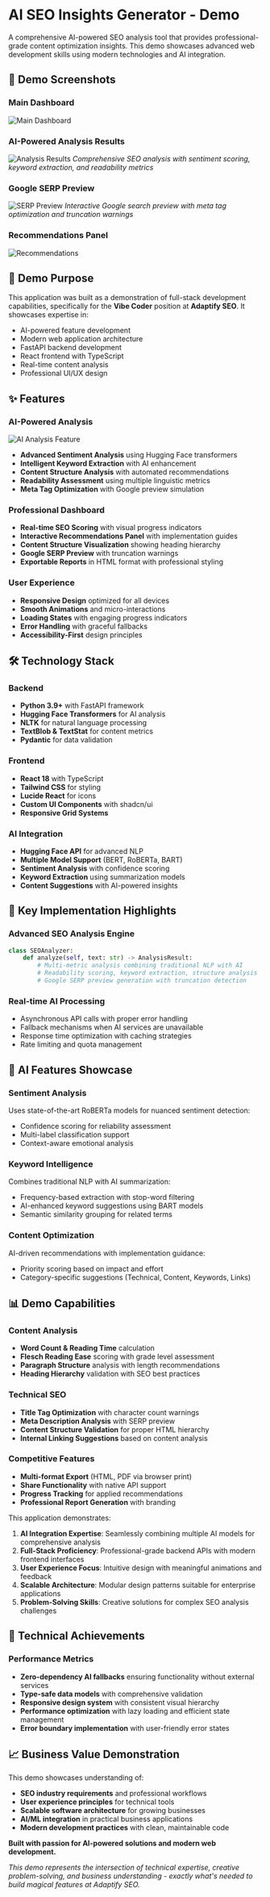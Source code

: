 # AI SEO Insights Generator - Demo

A comprehensive AI-powered SEO analysis tool that provides professional-grade content optimization insights. This demo showcases advanced web development skills using modern technologies and AI integration.

## 📸 Demo Screenshots

### Main Dashboard
![Main Dashboard](./screen/dashboard-overview.png)

### AI-Powered Analysis Results
![Analysis Results](./screen/analysis-results.png)
*Comprehensive SEO analysis with sentiment scoring, keyword extraction, and readability metrics*

### Google SERP Preview
![SERP Preview](./screen/serp-preview.png)
*Interactive Google search preview with meta tag optimization and truncation warnings*

### Recommendations Panel
![Recommendations](./screen/recommendations-panel.png)


## 🎯 Demo Purpose

This application was built as a demonstration of full-stack development capabilities, specifically for the **Vibe Coder** position at **Adaptify SEO**. It showcases expertise in:

- AI-powered feature development
- Modern web application architecture
- FastAPI backend development
- React frontend with TypeScript
- Real-time content analysis
- Professional UI/UX design

## ✨ Features

### AI-Powered Analysis
![AI Analysis Feature](./screens/ai-analysis-feature.png)

- **Advanced Sentiment Analysis** using Hugging Face transformers
- **Intelligent Keyword Extraction** with AI enhancement
- **Content Structure Analysis** with automated recommendations
- **Readability Assessment** using multiple linguistic metrics
- **Meta Tag Optimization** with Google preview simulation

### Professional Dashboard

- **Real-time SEO Scoring** with visual progress indicators
- **Interactive Recommendations Panel** with implementation guides
- **Content Structure Visualization** showing heading hierarchy
- **Google SERP Preview** with truncation warnings
- **Exportable Reports** in HTML format with professional styling

### User Experience

- **Responsive Design** optimized for all devices
- **Smooth Animations** and micro-interactions
- **Loading States** with engaging progress indicators
- **Error Handling** with graceful fallbacks
- **Accessibility-First** design principles

## 🛠️ Technology Stack


### Backend
- **Python 3.9+** with FastAPI framework
- **Hugging Face Transformers** for AI analysis
- **NLTK** for natural language processing
- **TextBlob & TextStat** for content metrics
- **Pydantic** for data validation

### Frontend
- **React 18** with TypeScript
- **Tailwind CSS** for styling
- **Lucide React** for icons
- **Custom UI Components** with shadcn/ui
- **Responsive Grid Systems**

### AI Integration
- **Hugging Face API** for advanced NLP
- **Multiple Model Support** (BERT, RoBERTa, BART)
- **Sentiment Analysis** with confidence scoring
- **Keyword Extraction** using summarization models
- **Content Suggestions** with AI-powered insights

## 🎨 Key Implementation Highlights

### Advanced SEO Analysis Engine

```python
class SEOAnalyzer:
    def analyze(self, text: str) -> AnalysisResult:
        # Multi-metric analysis combining traditional NLP with AI
        # Readability scoring, keyword extraction, structure analysis
        # Google SERP preview generation with truncation detection
```

### Real-time AI Processing

- Asynchronous API calls with proper error handling
- Fallback mechanisms when AI services are unavailable
- Response time optimization with caching strategies
- Rate limiting and quota management


## 🧠 AI Features Showcase

### Sentiment Analysis

Uses state-of-the-art RoBERTa models for nuanced sentiment detection:
- Confidence scoring for reliability assessment
- Multi-label classification support
- Context-aware emotional analysis

### Keyword Intelligence

Combines traditional NLP with AI summarization:
- Frequency-based extraction with stop-word filtering
- AI-enhanced keyword suggestions using BART models
- Semantic similarity grouping for related terms

### Content Optimization

AI-driven recommendations with implementation guidance:
- Priority scoring based on impact and effort
- Category-specific suggestions (Technical, Content, Keywords, Links)

## 📊 Demo Capabilities

### Content Analysis

- **Word Count & Reading Time** calculation
- **Flesch Reading Ease** scoring with grade level assessment
- **Paragraph Structure** analysis with length recommendations
- **Heading Hierarchy** validation with SEO best practices

### Technical SEO

- **Title Tag Optimization** with character count warnings
- **Meta Description Analysis** with SERP preview
- **Content Structure Validation** for proper HTML hierarchy
- **Internal Linking Suggestions** based on content analysis

### Competitive Features

- **Multi-format Export** (HTML, PDF via browser print)
- **Share Functionality** with native API support
- **Progress Tracking** for applied recommendations
- **Professional Report Generation** with branding


This application demonstrates:

1. **AI Integration Expertise**: Seamlessly combining multiple AI models for comprehensive analysis
2. **Full-Stack Proficiency**: Professional-grade backend APIs with modern frontend interfaces
3. **User Experience Focus**: Intuitive design with meaningful animations and feedback
4. **Scalable Architecture**: Modular design patterns suitable for enterprise applications
5. **Problem-Solving Skills**: Creative solutions for complex SEO analysis challenges

## 🚀 Technical Achievements

### Performance Metrics

- **Zero-dependency AI fallbacks** ensuring functionality without external services
- **Type-safe data models** with comprehensive validation
- **Responsive design system** with consistent visual hierarchy
- **Performance optimization** with lazy loading and efficient state management
- **Error boundary implementation** with user-friendly error states

## 📈 Business Value Demonstration

This demo showcases understanding of:
- **SEO industry requirements** and professional workflows
- **User experience principles** for technical tools
- **Scalable software architecture** for growing businesses
- **AI/ML integration** in practical business applications
- **Modern development practices** with clean, maintainable code


**Built with passion for AI-powered solutions and modern web development.**

*This demo represents the intersection of technical expertise, creative problem-solving, and business understanding - exactly what's needed to build magical features at Adaptify SEO.*
